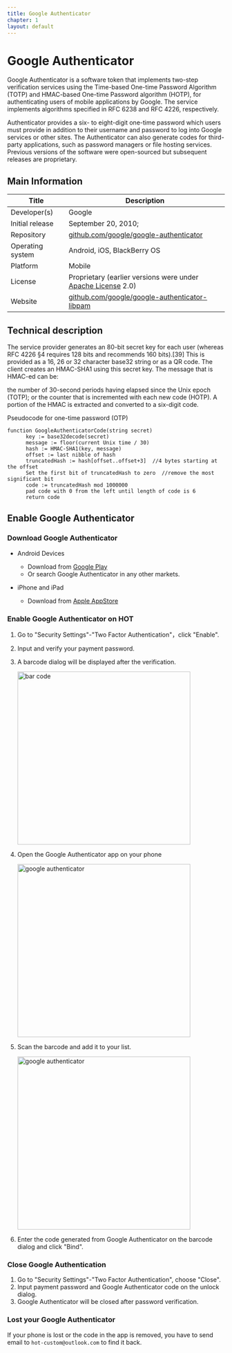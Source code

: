 ```yaml
---
title: Google Authenticator
chapter: 1
layout: default
---
```


# Google Authenticator

Google Authenticator is a software token that implements two-step verification services using the Time-based One-time Password Algorithm (TOTP) and HMAC-based One-time Password algorithm (HOTP), for authenticating users of mobile applications by Google. The service implements algorithms specified in RFC 6238 and RFC 4226, respectively.

Authenticator provides a six- to eight-digit one-time password which users must provide in addition to their username and password to log into Google services or other sites. The Authenticator can also generate codes for third-party applications, such as password managers or file hosting services. Previous versions of the software were open-sourced but subsequent releases are proprietary.

## Main Information

Title | Description
 --- | --- 
 Developer(s) | Google
 Initial release | September 20, 2010; 
 Repository | [github.com/google/google-authenticator](https://github.com/google/google-authenticator)
 Operating system | Android, iOS, BlackBerry OS
 Platform | Mobile
 License | Proprietary (earlier versions were under [Apache License](https://en.wikipedia.org/wiki/Apache_License) 2.0)
 Website | [github.com/google/google-authenticator-libpam](https://github.com/google/google-authenticator-libpam)
 
## Technical description

The service provider generates an 80-bit secret key for each user (whereas RFC 4226 §4 requires 128 bits and recommends 160 bits).[39] This is provided as a 16, 26 or 32 character base32 string or as a QR code. The client creates an HMAC-SHA1 using this secret key. The message that is HMAC-ed can be:

the number of 30-second periods having elapsed since the Unix epoch (TOTP); or
the counter that is incremented with each new code (HOTP).
A portion of the HMAC is extracted and converted to a six-digit code.

Pseudocode for one-time password (OTP)

```text
function GoogleAuthenticatorCode(string secret)
      key := base32decode(secret)
      message := floor(current Unix time / 30)
      hash := HMAC-SHA1(key, message)
      offset := last nibble of hash
      truncatedHash := hash[offset..offset+3]  //4 bytes starting at the offset
      Set the first bit of truncatedHash to zero  //remove the most significant bit
      code := truncatedHash mod 1000000
      pad code with 0 from the left until length of code is 6
      return code
```

## Enable Google Authenticator

### Download Google Authenticator

* Android Devices
    * Download from [Google Play](https://play.google.com/store/apps/details?id=com.google.android.apps.authenticator2) 
    * Or search Google Authenticator in any other markets.
   
* iPhone and iPad
    * Download from [Apple AppStore](http://appstore.com/googleauthenticator)
    
### Enable Google Authenticator on HOT

1. Go to "Security Settings"-"Two Factor Authentication"，click "Enable".
2. Input and verify your payment password.
3. A barcode dialog will be displayed after the verification.

    <img src="/assets/images/p0.png" style="width:400px;" alt="bar code">
    
4. Open the Google Authenticator app on your phone

    <img src="/assets/images/p2.png" style="width:400px;" alt="google authenticator">

5. Scan the barcode and add it to your list.

    <img src="/assets/images/p3.png" style="width:400px;" alt="google authenticator">
    
6. Enter the code generated from Google Authenticator on the barcode dialog and click "Bind".

### Close Google Authentication

1. Go to "Security Settings"-"Two Factor Authentication", choose "Close".
2. Input payment password and Google Authenticator code on the unlock dialog.
3. Google Authenticator will be closed after password verification.

### Lost your Google Authenticator

If your phone is lost or the code in the app is removed, you have to send email to `hot-custom@outlook.com` to find it back.
